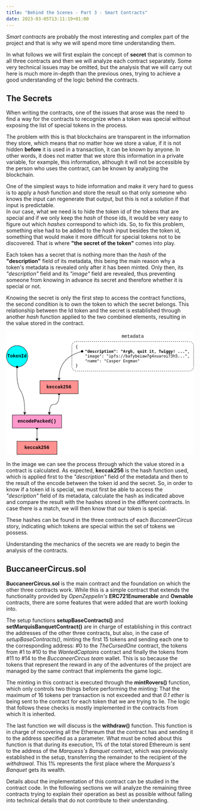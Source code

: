 ```yaml
---
title: "Behind the Scenes - Part 3 - Smart Contracts"
date: 2023-03-05T13:11:19+01:00
---
```


*Smart contracts* are probably the most interesting and complex part of the project and that is why we will spend more time understanding them.

In what follows we will first explain the concept of **secret** that is common to all three contracts and then we will analyze each contract separately. Some very technical issues may be omitted, but the analysis that we will carry out here is much more in-depth than the previous ones, trying to achieve a good understanding of the logic behind the contracts.

## The Secrets ##

When writing the contracts, one of the issues that arose was the need to find a way for the contracts to recognize when a token was special without exposing the list of special tokens in the process.

The problem with this is that blockchains are transparent in the information they store, which means that no matter how we store a value, if it is not hidden **before** it is used in a transaction, it can be known by anyone. In other words, it does not matter that we store this information in a private variable, for example, this information, although it will not be accessible by the person who uses the contract, can be known by analyzing the blockchain.

One of the simplest ways to hide information and make it very hard to guess is to apply a *hash* function and store the result so that only someone who knows the input can regenerate that output, but this is not a solution if that input is predictable.\
In our case, what we need is to hide the token id of the tokens that are special and if we only keep the *hash* of those ids, it would be very easy to figure out which *hashes* correspond to which ids. So, to fix this problem, something else had to be added to the *hash* input besides the token id, something that would make it more difficult for special tokens not to be discovered. That is where **"the secret of the token"** comes into play.

Each token has a secret that is nothing more than the *hash* of the **"description"** field of its metadata, this being the main reason why a token's metadata is revealed only after it has been minted. Only then, its *"description"* field and its *"image"* field are revealed, thus preventing someone from knowing in advance its secret and therefore whether it is special or not.

Knowing the secret is only the first step to access the contract functions, the second condition is to own the token to which the secret belongs. This relationship between the Id token and the secret is established through another *hash* function applied to the two combined elements, resulting in the value stored in the contract.

![token-hash-generation](/posts/projects/bc/token_hash_generation.png)

In the image we can see the process through which the value stored in a contract is calculated. As expected, **keccak256** is the hash function used, which is applied first to the *"description"* field of the metadata and then to the result of the encode between the token id and the secret.
So, in order to know if a token id is special, we must first be able to access the *"description"* field of its metadata, calculate the hash as indicated above and compare the result with the hashes stored in the different contracts. In case there is a match, we will then know that our token is special.

These hashes can be found in the three contracts of each *BuccaneerCircus* story, indicating which tokens are special within the set of tokens we possess.

Understanding the mechanics of the secrets we are ready to begin the analysis of the contracts.

## BuccaneerCircus.sol ##

**BuccaneerCircus.sol** is the main contract and the foundation on which the other three contracts work. While this is a simple contract that extends the functionality provided by *OpenZeppelin's* **ERC721Enumerable** and **Ownable** contracts, there are some features that were added that are worth looking into.

The setup functions **setupBaseContracts()** and **setMarquisBanquetContract()** are in charge of establishing in this contract the addresses of the other three contracts, but also, in the case of *setupBaseContracts()*, minting the first 15 tokens and sending each one to the corresponding address: #0 to the *TheCursedOne* contract, the tokens from #1 to #10 to the *WantedCaptains* contract and finally the tokens from #11 to #14 to the *BuccaneerCircus team* wallet. This is so because the tokens that represent the reward in any of the adventures of the project are managed by the same contract that implements the game logic.

The minting in this contract is executed through the **mintRovers()** function, which only controls two things before performing the minting: That the maximum of 16 tokens per transaction is not exceeded and that *0.1 ether* is being sent to the contract for each token that we are trying to lie. The logic that follows these checks is mostly implemented in the contracts from which It is inherited.

The last function we will discuss is the **withdraw()** function. This function is in charge of recovering all the Ethereum that the contract has and sending it to the address specified as a parameter. What must be noted about this function is that during its execution, 1% of the total stored Ethereum is sent to the address of the *Marquess's Banquet* contract, which was previously established in the setup, transferring the remainder to the recipient of the *withdrawal*. This 1% represents the first place where the *Marquess's Banquet* gets its wealth.

Details about the implementation of this contract can be studied in the contract code. In the following sections we will analyze the remaining three contracts trying to explain their operation as best as possible without falling into technical details that do not contribute to their understanding.